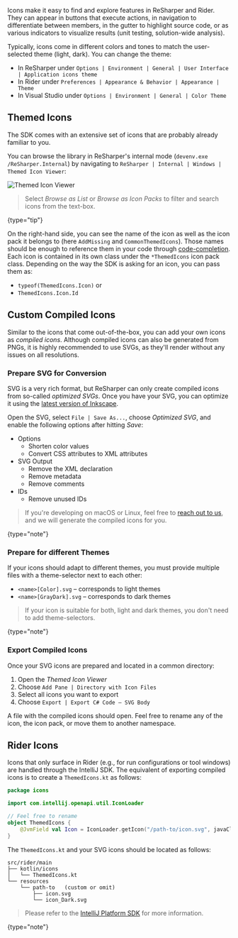 [//]: # (title: Icons)

Icons make it easy to find and explore features in ReSharper and Rider. They can appear in buttons that execute actions, in navigation to differentiate between members, in the gutter to highlight source code, or as various indicators to visualize results (unit testing, solution-wide analysis).

Typically, icons come in different colors and tones to match the user-selected theme (light, dark). You can change the theme:

- In ReSharper under `Options | Environment | General | User Interface | Application icons theme`
- In Rider under `Preferences | Appearance & Behavior | Appearance | Theme`
- In Visual Studio under `Options | Environment | General | Color Theme`

[//]: # (## Plugin Icon)
[//]: # ()
[//]: # (- `pluginIcon.svg` and `pluginIcon_dark.svg` under `src/rider/main/resources/META-INF`)

## Themed Icons

The SDK comes with an extensive set of icons that are probably already familiar to you.

You can browse the library in ReSharper's internal mode (`devenv.exe /ReSharper.Internal`) by navigating to `ReSharper | Internal | Windows | Themed Icon Viewer`:

![Themed Icon Viewer](Platform__Icons__Themed_Icon_Viewer.png)

> Select _Browse as List_ or _Browse as Icon Packs_ to filter and search icons from the text-box.
>
{type="tip"}

On the right-hand side, you can see the name of the icon as well as the icon pack it belongs to (here `AddMissing` and `CommonThemedIcons`). Those names should be enough to reference them in your code through [code-completion](https://www.jetbrains.com/help/rider/Auto-Completing_Code.html). Each icon is contained in its own class under the `*ThemedIcons` icon pack class. Depending on the way the SDK is asking for an icon, you can pass them as:

- `typeof(ThemedIcons.Icon)` or
- `ThemedIcons.Icon.Id`

## Custom Compiled Icons

Similar to the icons that come out-of-the-box, you can add your own icons as _compiled icons_. Although compiled icons can also be generated from PNGs, it is highly recommended to use SVGs, as they'll render without any issues on all resolutions.

### Prepare SVG for Conversion

SVG is a very rich format, but ReSharper can only create compiled icons from so-called _optimized SVGs_. Once you have your SVG, you can optimize it using the [latest version of Inkscape](https://inkscape.org/release/).

Open the SVG, select `File | Save As...`, choose _Optimized SVG_, and enable the following options after hitting _Save_:

- Options
  - Shorten color values
  - Convert CSS attributes to XML attributes
- SVG Output
  - Remove the XML declaration
  - Remove metadata
  - Remove comments
- IDs
  - Remove unused IDs

> If you're developing on macOS or Linux, feel free to [reach out to us](getting_help.md#problems-with-code), and we will generate the compiled icons for you.
>
{type="note"}

### Prepare for different Themes

If your icons should adapt to different themes, you must provide multiple files with a theme-selector next to each other:

- `<name>[Color].svg` – corresponds to light themes
- `<name>[GrayDark].svg` – corresponds to dark themes

> If your icon is suitable for both, light and dark themes, you don't need to add theme-selectors.
>
{type="note"}

### Export Compiled Icons

Once your SVG icons are prepared and located in a common directory:

1. Open the _Themed Icon Viewer_
2. Choose `Add Pane | Directory with Icon Files`
3. Select all icons you want to export
4. Choose `Export | Export C# Code – SVG Body`

A file with the compiled icons should open. Feel free to rename any of the icon, the icon pack, or move them to another namespace.

## Rider Icons

Icons that only surface in Rider (e.g., for run configurations or tool windows) are handled through the IntelliJ SDK. The equivalent of exporting compiled icons is to create a `ThemedIcons.kt` as follows:

```kotlin
package icons

import com.intellij.openapi.util.IconLoader

// Feel free to rename
object ThemedIcons {
    @JvmField val Icon = IconLoader.getIcon("/path-to/icon.svg", javaClass)
}
```

The `ThemedIcons.kt` and your SVG icons should be located as follows:

```text
src/rider/main
├── kotlin/icons
│   └── ThemedIcons.kt
└── resources
    └── path-to   (custom or omit)
        ├── icon.svg
        └── icon_Dark.svg
```

> Please refer to the [IntelliJ Platform SDK](https://plugins.jetbrains.com/docs/intellij/work-with-icons-and-images.html) for more information.
>
{type="note"}
